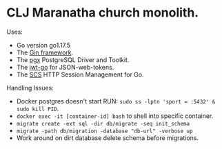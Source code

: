 
# CLJ Maranatha church monolith.
Uses:
- Go version go1.17.5
- The [Gin framework](https://github.com/gin-gonic/gin).
- The [pgx](https://github.com/jackc/pgx/v4) PostgreSQL Driver and Toolkit.
- The [jwt-go](https://github.com/dgrijalva/jwt-go) for JSON-web-tokens.
- The [SCS](github.com/alexedwards/scs/v2) HTTP Session Management for Go.



Handling Issues:
- Docker postgres doesn't start RUN: `sudo ss -lptn 'sport = :5432' & sudo kill PID`.
- `docker exec -it [container-id] bash` to shell into specific container.
- `migrate create -ext sql -dir db/migrate -seq init_schema` 
- `migrate -path db/migration -database "db-url" -verbose up` 
- Work around on dirt database delete schema before migrations.
